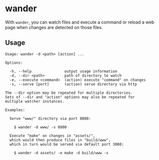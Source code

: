 wander
======

With `wander`, you can watch files and execute a command or 
reload a web page when changes are detected on those files.

Usage
-----

    Usage: wander -d <path> [action] ...

    Options:

      -h, --help               output usage information
      -d, --dir <path>         path of directory to watch
      -e, --execute <command>  (action) execute "command" on changes
      -s, --serve [port]       (action) serve directory via http

    The --dir option may be repeated for multiple directories.
    Sets of --dir and "action" options may also be repeated for
    multiple watcher instances.

    Examples:

      Serve "www/" directory via port 8080:

        $ wander -d www/ -s 8080

      Execute "make" on changes in "assets/",
      which would then produce files in "build/www",
      which in turn would be served via default port 3000:

        $ wander -d assets/ -e make -d build/www -s

